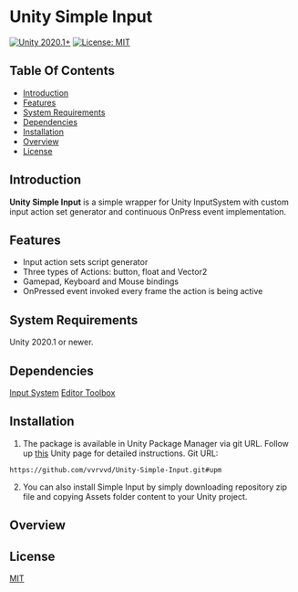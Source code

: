 # Unity Simple Input
[![Unity 2020.1+](https://img.shields.io/badge/unity-2020.1%2B-blue.svg)](https://unity3d.com/get-unity/download) [![License: MIT](https://img.shields.io/badge/License-MIT-yellow.svg)](https://opensource.org/licenses/MIT)

## Table Of Contents

- [Introduction](#introduction)
- [Features](#features)
- [System Requirements](#system-requirements)
- [Dependencies](#dependencies)
- [Installation](#installation)
- [Overview](#overview)
- [License](#license)

## Introduction <a name="introduction"></a>

**Unity Simple Input**  is a simple wrapper for Unity InputSystem with custom input action set generator and continuous OnPress event implementation. 

## Features <a name="features"></a>

- Input action sets script generator
- Three types of Actions: button, float and Vector2
- Gamepad, Keyboard and Mouse bindings
- OnPressed event invoked every frame the action is being active

## System Requirements <a name="system-requirements"></a>

Unity 2020.1 or newer.

## Dependencies <a name="dependencies"></a>

[Input System](https://docs.unity3d.com/Packages/com.unity.inputsystem@1.1/manual/index.html)
[Editor Toolbox](https://github.com/arimger/Unity-Editor-Toolbox)

## Installation <a name="installation"></a>

1. The package is available in Unity Package Manager via git URL. Follow up [this](https://docs.unity3d.com/Manual/upm-ui-giturl.html) Unity page for detailed instructions. Git URL:
```
https://github.com/vvrvvd/Unity-Simple-Input.git#upm
```
2. You can also install Simple Input by simply downloading repository zip file and copying Assets folder content to your Unity project.

## Overview <a name="overview"></a>

 ## License <a name="license"></a>
 
[MIT](https://opensource.org/licenses/MIT)

